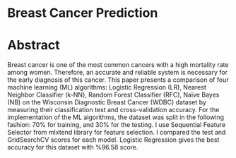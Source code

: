 # Breast Cancer Prediction

# Abstract
Breast cancer is one of the most common cancers with a high mortality rate among women. Therefore, an accurate and reliable system is necessary for the early diagnosis of this cancer. This paper presents a comparison of four machine learning (ML) algorithms: Logistic Regression (LR), Nearest Neighbor Classifier (k-NN), Random Forest Classifier (RFC), Naïve Bayes (NB) on the Wisconsin Diagnostic Breast Cancer (WDBC) dataset by measuring their classification test and cross-validation accuracy. For the implementation of the ML algorithms, the dataset was split in the following fashion: 70% for training, and 30% for the testing. I use Sequential Feature Selector from mlxtend library for feature selection. I compared the test and GridSearchCV scores for each model. Logistic Regression gives the best accuracy for this dataset with %96.58 score.

